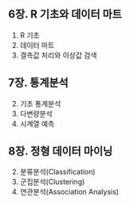 ## 6장. R 기초와 데이터 마트

1. R 기초
2. 데이터 마트
3. 결측값 처리와 이상값 검색

## 7장. 통계분석

2. 기초 통계분석
3. 다변량분석
4. 시계열 예측

## 8장. 정형 데이터 마이닝

2. 분류분석(Classification)
3. 군집분석(Clustering)
4. 연관분석(Association Analysis)
